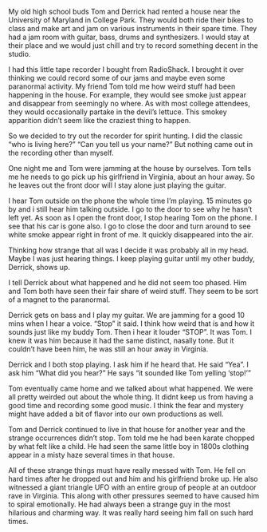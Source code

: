 My old high school buds Tom and Derrick had rented a house near the University of Maryland in College Park. They would both ride their bikes to class and make art and jam on various instruments in their spare time. They had a jam room with guitar, bass, drums and synthesizers. I would stay at their place and we would just chill and try to record something decent in the studio.

I had this little tape recorder I bought from RadioShack. I brought it over thinking we could record some of our jams and maybe even some paranormal activity. My friend Tom told me how weird stuff had been happening in the house. For example, they would see smoke just appear and disappear from seemingly no where. As with most college attendees, they would occasionally partake in the devil’s lettuce. This smokey apparition didn’t seem like the craziest thing to happen.

So we decided to try out the recorder for spirit hunting. I did the classic “who is living here?” “Can you tell us your name?” But nothing came out in the recording other than myself.

One night me and Tom were jamming at the house by ourselves. Tom tells me he needs to go pick up his girlfriend in Virginia, about an hour away. So he leaves out the front door will I stay alone just playing the guitar. 


I hear Tom outside on the phone the whole time I’m playing. 15 minutes go by and i still hear him talking outside. I go to the door to see why he hasn’t left yet. As soon as I open the front door, I stop hearing Tom on the phone. I see that his car is gone also. I go to close the door and turn around to see white smoke appear right in front of me. It quickly disappeared into the air.

Thinking how strange that all was I decide it was probably all in my head. Maybe I was just hearing things. I keep playing guitar until my other buddy, Derrick, shows up.

I tell Derrick about what happened and he did not seem too phased. Him and Tom both have seen their fair share of weird stuff. They seem to be sort of a magnet to the paranormal.

Derrick gets on bass and I play my guitar. We are jamming for a good 10 mins when I hear a voice. “Stop” it said. I think how weird that is and how it sounds just like my buddy Tom. Then i hear it louder “STOP”. It was Tom. I knew it was him because it had the same distinct, nasally tone. But it couldn’t have been him, he was still an hour away in Virginia. 

Derrick and I both stop playing. I ask him if he heard that. He said “Yea”. I ask him “What did you hear?” He says “it sounded like Tom yelling ‘stop!’”

Tom eventually came home and we talked about what happened. We were all pretty weirded out about the whole thing. It didnt keep us from having a good time and recording some good music. I think the fear and mystery might have added a bit of flavor into our own productions as well.

Tom and Derrick continued to live in that house for another year and the strange occurrences didn’t stop. Tom told me he had been karate chopped by what felt like a child. He had seen the same little boy in 1800s clothing appear in a misty haze several times in that house. 

All of these strange things must have really messed with Tom. He fell on hard times after he dropped out and him and his girlfriend broke up. He also witnessed a giant triangle UFO with an entire group of people at an outdoor rave in Virginia. This along with other pressures seemed to have caused him to spiral emotionally. He had always been a strange guy in the most hilarious and charming way. It was really hard seeing him fall on such hard times.